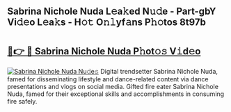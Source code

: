 ## Sabrina Nichole Nuda L𝚎a𝚔ed N𝚞𝚍e - Part-gbY Vi𝚍𝚎o L𝚎a𝚔s - H𝚘𝚝 O𝚗𝚕yf𝚊ns P𝚑𝚘tos 8t97b

# <h2><a href="http://kfddq2.oniu.top/?m=Sabrina+Nichole+Nuda">🔗👉 🔴 Sabrina Nichole Nuda P𝚑ot𝚘𝚜 V𝚒d𝚎o</a></h2>

[![Sabrina Nichole Nuda Nu𝚍e𝚜](https://i.imgur.com/0qMVB7G.gif)](http://kfddq2.oniu.top/?m=Sabrina+Nichole+Nuda)
Digital trendsetter Sabrina Nichole Nuda, famed for disseminating lifestyle and dance-related content via dance presentations and vlogs on social media. Gifted fire eater Sabrina Nichole Nuda, famed for their exceptional skills and accomplishments in consuming fire safely.  
